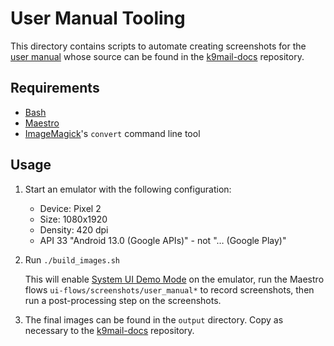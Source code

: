 # User Manual Tooling

This directory contains scripts to automate creating screenshots for the [user manual](https://docs.k9mail.app/) whose
source can be found in the [k9mail-docs](https://github.com/k9mail/k9mail-docs) repository.

## Requirements

- [Bash](https://www.gnu.org/software/bash/)
- [Maestro](https://maestro.mobile.dev/)
- [ImageMagick](https://imagemagick.org/)'s `convert` command line tool

## Usage

1. Start an emulator with the following configuration:

   - Device: Pixel 2
   - Size: 1080x1920
   - Density: 420 dpi
   - API 33 "Android 13.0 (Google APIs)" - not "… (Google Play)"

2. Run `./build_images.sh`

   This will enable [System UI Demo Mode](https://android.googlesource.com/platform/frameworks/base/+/master/packages/SystemUI/docs/demo_mode.md)
   on the emulator, run the Maestro flows `ui-flows/screenshots/user_manual*` to record screenshots, then run a
   post-processing step on the screenshots.

3. The final images can be found in the `output` directory. Copy as necessary to the
   [k9mail-docs](https://github.com/k9mail/k9mail-docs) repository.
